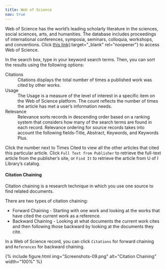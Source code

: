 ```yaml
---
title: Web of Science
nav: true
--- 
```


Web of Science has the world’s leading scholarly literature in the sciences, social sciences, arts, and humanities. The database includes proceedings of international conferences, symposia, seminars, colloquia, workshops, and conventions. Click [this link](https://uidaho.idm.oclc.org/login?url=http://webofknowledge.com/UA){:target="_blank" rel="noopener"} to access Web of Science.

In the search box, type in your keyword search terms. Then, you can sort the results using the following options:

<dl>
  <dt>Citations</dt>
  <dd>Citations displays the total number of times a published work was cited by other works. </dd>
  <dt>Usage</dt>
  <dd>The Usage is a measure of the level of interest in a specific item on the Web of Science platform. The count reflects the number of times the article has met a user’s information needs.</dd>
  <dt>Relevance</dt>
  <dd>Relevance sorts records in descending order based on a ranking system that considers how many of the search terms are found in each record. Relevance ordering for source records takes into account the following fields-Title, Abstract, Keywords, and Keywords Plus.</dd>
</dl>

Click the number next to Times Cited to view all the other articles that cited this particular article. Click `Full Text from Publisher` to retrieve the full-text article from the publisher’s site, or `Find It` to retrieve the article from U of I Library’s catalog.  

#### Citation Chaining

Citation chaining is a research technique in which you use one source to find related documents.

There are two types of citation chaining:

- Forward Chaining - Starting with one work and looking at the works that have cited the current work as a reference. 
- Backward Chaining - Looking at what documents the current work cites and then following those backward by looking at the documents they cite.

In a Web of Science record, you can click `Citations` for forward chaining and `References` for backward chaining.

{% include figure.html img="Screenshots-09.png" alt="Citation Chaining" width="100%" %}
